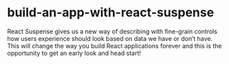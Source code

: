 # build-an-app-with-react-suspense
React Suspense gives us a new way of describing with fine-grain controls how users experience should look based on data we have or don’t have.  This will change the way you build React applications forever and this is the opportunity to get an early look and head start!
